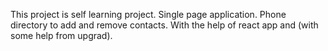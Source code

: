 This project is self learning project. 
Single page application.
Phone directory to add and remove contacts.
With the help of react app and
(with some help from upgrad).
